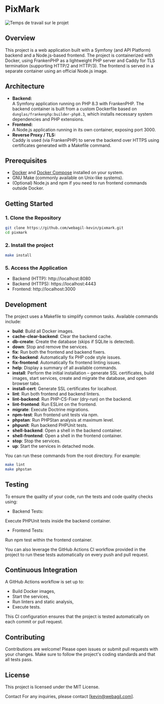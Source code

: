 # PixMark

![Temps de travail sur le projet](https://wakapi.webagil.com/api/badge/Webagil/interval:any/project:PixMark)


## Overview

This project is a web application built with a Symfony (and API Platform) backend and a Node.js-based frontend. The project is containerized with Docker, using FrankenPHP as a lightweight PHP server and Caddy for TLS termination (supporting HTTP/2 and HTTP/3). The frontend is served in a separate container using an official Node.js image.

## Architecture

- **Backend:**  
  A Symfony application running on PHP 8.3 with FrankenPHP. The backend container is built from a custom Dockerfile based on `dunglas/frankenphp:builder-php8.3`, which installs necessary system dependencies and PHP extensions.
- **Frontend:**  
  A Node.js application running in its own container, exposing port 3000.
- **Reverse Proxy / TLS:**  
  Caddy is used (via FrankenPHP) to serve the backend over HTTPS using certificates generated with a Makefile command.

## Prerequisites

- [Docker](https://www.docker.com/) and [Docker Compose](https://docs.docker.com/compose/) installed on your system.
- GNU Make (commonly available on Unix-like systems).
- (Optional) Node.js and npm if you need to run frontend commands outside Docker.

## Getting Started

### 1. Clone the Repository
```bash
git clone https://github.com/webagil-kevin/pixmark.git
cd pixmark
```

### 2. Install the project
```bash
make install
```

### 5. Access the Application
 - Backend (HTTP): http://localhost:8080
 - Backend (HTTPS): https://localhost:4443
 - Frontend: http://localhost:3000

## Development
The project uses a Makefile to simplify common tasks. Available commands include:

- **build**: Build all Docker images.
- **cache-clear-backend**: Clear the backend cache.
- **db-create**: Create the database (skips if SQLite is detected).
- **down**: Stop and remove the services.
- **fix**: Run both the frontend and backend fixers.
- **fix-backend**: Automatically fix PHP code style issues.
- **fix-frontend**: Automatically fix frontend linting issues.
- **help**: Display a summary of all available commands.
- **install**: Perform the initial installation – generate SSL certificates, build images, start services, create and migrate the database, and open browser tabs.
- **install-cert**: Generate SSL certificates for localhost.
- **lint**: Run both frontend and backend linters.
- **lint-backend**: Run PHP-CS-Fixer (dry-run) on the backend.
- **lint-frontend**: Run ESLint on the frontend.
- **migrate**: Execute Doctrine migrations.
- **npm-test**: Run frontend unit tests via npm.
- **phpstan**: Run PHPStan analysis at maximum level.
- **phpunit**: Run backend PHPUnit tests.
- **shell-backend**: Open a shell in the backend container.
- **shell-frontend**: Open a shell in the frontend container.
- **stop**: Stop the services.
- **up**: Start the services in detached mode.

You can run these commands from the root directory. For example:

```bash
make lint
make phpstan
```

## Testing
To ensure the quality of your code, run the tests and code quality checks using:

 - Backend Tests:

Execute PHPUnit tests inside the backend container.

 - Frontend Tests:

Run npm test within the frontend container.

You can also leverage the GitHub Actions CI workflow provided in the project to run these tests automatically on every push and pull request.

## Continuous Integration
A GitHub Actions workflow is set up to:

 - Build Docker images,
 - Start the services,
 - Run linters and static analysis,
 - Execute tests.

This CI configuration ensures that the project is tested automatically on each commit or pull request.

## Contributing
Contributions are welcome! Please open issues or submit pull requests with your changes. Make sure to follow the project's coding standards and that all tests pass.

## License
This project is licensed under the MIT License.

Contact
For any inquiries, please contact [kevin@webagil.com].